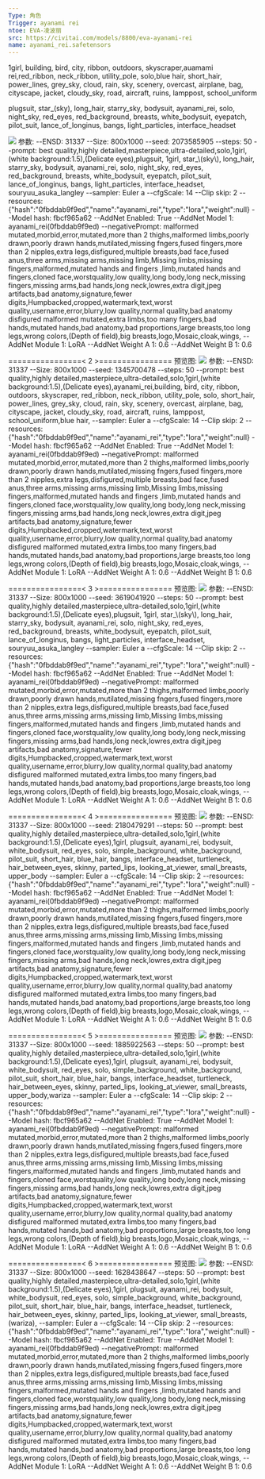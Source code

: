 ```yaml
---
Type: 角色
Trigger: ayanami rei
ntoe: EVA-凌波丽
src: https://civitai.com/models/8800/eva-ayanami-rei
name: ayanami_rei.safetensors
---
```

1girl, building, bird, city, ribbon, outdoors, skyscraper,auamami rei,red_ribbon, neck_ribbon, utility_pole, solo,blue hair, short_hair, power_lines, grey_sky, cloud, rain, sky, scenery, overcast, airplane, bag, cityscape, jacket, cloudy_sky, road, aircraft, ruins, lamppost, school_uniform

plugsuit, star_\(sky\), long_hair, starry_sky, bodysuit, ayanami_rei, solo, night_sky, red_eyes, red_background, breasts, white_bodysuit, eyepatch, pilot_suit, lance_of_longinus, bangs, light_particles, interface_headset

![](https://image.civitai.com/xG1nkqKTMzGDvpLrqFT7WA/00a797d9-2778-4abb-038b-afa8837c4b00/width=450/101335.jpeg)
参数: 
--ENSD: 31337
--Size: 800x1000
--seed: 2073585905
--steps: 50
--prompt: best quality,highly detailed,masterpiece,ultra-detailed,solo,1girl,(white background:1.5),(Delicate eyes),plugsuit, 1girl, star_\\(sky\\), long_hair, starry_sky, bodysuit, ayanami_rei, solo, night_sky, red_eyes, red_background, breasts, white_bodysuit, eyepatch, pilot_suit, lance_of_longinus, bangs, light_particles, interface_headset, souryuu_asuka_langley
--sampler: Euler a
--cfgScale: 14
--Clip skip: 2
--resources: {"hash":"0fbddab9f9ed","name":"ayanami_rei","type":"lora","weight":null}
--Model hash: fbcf965a62
--AddNet Enabled: True
--AddNet Model 1: ayanami_rei(0fbddab9f9ed)
--negativePrompt: malformed mutated,morbid,error,mutated,more than 2 thighs,malformed limbs,poorly drawn,poorly drawn hands,mutilated,missing fngers,fused fingers,more than 2 nipples,extra legs,disfigured,multiple breasts,bad face,fused anus,three arms,missing arms,missing limb,Missing limbs,missing fingers,malformed,mutated hands and fingers ,limb,mutated hands and fingers,cloned face,worstquality,low quality,long body,long neck,missing fingers,missing arms,bad hands,long neck,lowres,extra digit,jpeg artifacts,bad anatomy,signature,fewer digits,Humpbacked,cropped,watermark,text,worst quality,username,error,blurry,low quality,normal quality,bad anatomy disfigured malformed mutated,extra limbs,too many fingers,bad hands,mutated hands,bad anatomy,bad proportions,large breasts,too long legs,wrong colors,(Depth of field),big breasts,logo,Mosaic,cloak,wings,
--AddNet Module 1: LoRA
--AddNet Weight A 1: 0.6
--AddNet Weight B 1: 0.6

================\< 2 \>================
预览图: 
![](https://image.civitai.com/xG1nkqKTMzGDvpLrqFT7WA/a8bb0380-baae-4973-eb69-942940517d00/width=450/101340.jpeg)
参数: 
--ENSD: 31337
--Size: 800x1000
--seed: 1345700478
--steps: 50
--prompt: best quality,highly detailed,masterpiece,ultra-detailed,solo,1girl,(white background:1.5),(Delicate eyes),ayanami_rei,building, bird, city, ribbon, outdoors, skyscraper, red_ribbon, neck_ribbon, utility_pole, solo, short_hair, power_lines, grey_sky, cloud, rain, sky, scenery, overcast, airplane, bag, cityscape, jacket, cloudy_sky, road, aircraft, ruins, lamppost, school_uniform,blue hair,
--sampler: Euler a
--cfgScale: 14
--Clip skip: 2
--resources: {"hash":"0fbddab9f9ed","name":"ayanami_rei","type":"lora","weight":null}
--Model hash: fbcf965a62
--AddNet Enabled: True
--AddNet Model 1: ayanami_rei(0fbddab9f9ed)
--negativePrompt: malformed mutated,morbid,error,mutated,more than 2 thighs,malformed limbs,poorly drawn,poorly drawn hands,mutilated,missing fngers,fused fingers,more than 2 nipples,extra legs,disfigured,multiple breasts,bad face,fused anus,three arms,missing arms,missing limb,Missing limbs,missing fingers,malformed,mutated hands and fingers ,limb,mutated hands and fingers,cloned face,worstquality,low quality,long body,long neck,missing fingers,missing arms,bad hands,long neck,lowres,extra digit,jpeg artifacts,bad anatomy,signature,fewer digits,Humpbacked,cropped,watermark,text,worst quality,username,error,blurry,low quality,normal quality,bad anatomy disfigured malformed mutated,extra limbs,too many fingers,bad hands,mutated hands,bad anatomy,bad proportions,large breasts,too long legs,wrong colors,(Depth of field),big breasts,logo,Mosaic,cloak,wings,
--AddNet Module 1: LoRA
--AddNet Weight A 1: 0.6
--AddNet Weight B 1: 0.6

================\< 3 \>================
预览图: 
![](https://image.civitai.com/xG1nkqKTMzGDvpLrqFT7WA/dee88970-559e-4ea6-2000-7700b5516300/width=450/101339.jpeg)
参数: 
--ENSD: 31337
--Size: 800x1000
--seed: 3619041920
--steps: 50
--prompt: best quality,highly detailed,masterpiece,ultra-detailed,solo,1girl,(white background:1.5),(Delicate eyes),plugsuit, 1girl, star_\\(sky\\), long_hair, starry_sky, bodysuit, ayanami_rei, solo, night_sky, red_eyes, red_background, breasts, white_bodysuit, eyepatch, pilot_suit, lance_of_longinus, bangs, light_particles, interface_headset, souryuu_asuka_langley
--sampler: Euler a
--cfgScale: 14
--Clip skip: 2
--resources: {"hash":"0fbddab9f9ed","name":"ayanami_rei","type":"lora","weight":null}
--Model hash: fbcf965a62
--AddNet Enabled: True
--AddNet Model 1: ayanami_rei(0fbddab9f9ed)
--negativePrompt: malformed mutated,morbid,error,mutated,more than 2 thighs,malformed limbs,poorly drawn,poorly drawn hands,mutilated,missing fngers,fused fingers,more than 2 nipples,extra legs,disfigured,multiple breasts,bad face,fused anus,three arms,missing arms,missing limb,Missing limbs,missing fingers,malformed,mutated hands and fingers ,limb,mutated hands and fingers,cloned face,worstquality,low quality,long body,long neck,missing fingers,missing arms,bad hands,long neck,lowres,extra digit,jpeg artifacts,bad anatomy,signature,fewer digits,Humpbacked,cropped,watermark,text,worst quality,username,error,blurry,low quality,normal quality,bad anatomy disfigured malformed mutated,extra limbs,too many fingers,bad hands,mutated hands,bad anatomy,bad proportions,large breasts,too long legs,wrong colors,(Depth of field),big breasts,logo,Mosaic,cloak,wings,
--AddNet Module 1: LoRA
--AddNet Weight A 1: 0.6
--AddNet Weight B 1: 0.6

================\< 4 \>================
预览图: 
![](https://image.civitai.com/xG1nkqKTMzGDvpLrqFT7WA/7f35d9d7-373c-448d-7c8a-e7e485936f00/width=450/101338.jpeg)
参数: 
--ENSD: 31337
--Size: 800x1000
--seed: 2180479291
--steps: 50
--prompt: best quality,highly detailed,masterpiece,ultra-detailed,solo,1girl,(white background:1.5),(Delicate eyes),1girl, plugsuit, ayanami_rei, bodysuit, white_bodysuit, red_eyes, solo, simple_background, white_background, pilot_suit, short_hair, blue_hair, bangs, interface_headset, turtleneck, hair_between_eyes, skinny, parted_lips, looking_at_viewer, small_breasts, upper_body
--sampler: Euler a
--cfgScale: 14
--Clip skip: 2
--resources: {"hash":"0fbddab9f9ed","name":"ayanami_rei","type":"lora","weight":null}
--Model hash: fbcf965a62
--AddNet Enabled: True
--AddNet Model 1: ayanami_rei(0fbddab9f9ed)
--negativePrompt: malformed mutated,morbid,error,mutated,more than 2 thighs,malformed limbs,poorly drawn,poorly drawn hands,mutilated,missing fngers,fused fingers,more than 2 nipples,extra legs,disfigured,multiple breasts,bad face,fused anus,three arms,missing arms,missing limb,Missing limbs,missing fingers,malformed,mutated hands and fingers ,limb,mutated hands and fingers,cloned face,worstquality,low quality,long body,long neck,missing fingers,missing arms,bad hands,long neck,lowres,extra digit,jpeg artifacts,bad anatomy,signature,fewer digits,Humpbacked,cropped,watermark,text,worst quality,username,error,blurry,low quality,normal quality,bad anatomy disfigured malformed mutated,extra limbs,too many fingers,bad hands,mutated hands,bad anatomy,bad proportions,large breasts,too long legs,wrong colors,(Depth of field),big breasts,logo,Mosaic,cloak,wings,
--AddNet Module 1: LoRA
--AddNet Weight A 1: 0.6
--AddNet Weight B 1: 0.6

================\< 5 \>================
预览图: 
![](https://image.civitai.com/xG1nkqKTMzGDvpLrqFT7WA/6f6cbaa8-e83f-46c2-fc4e-a5319236c100/width=450/101337.jpeg)
参数: 
--ENSD: 31337
--Size: 800x1000
--seed: 1885922563
--steps: 50
--prompt: best quality,highly detailed,masterpiece,ultra-detailed,solo,1girl,(white background:1.5),(Delicate eyes),1girl, plugsuit, ayanami_rei, bodysuit, white_bodysuit, red_eyes, solo, simple_background, white_background, pilot_suit, short_hair, blue_hair, bangs, interface_headset, turtleneck, hair_between_eyes, skinny, parted_lips, looking_at_viewer, small_breasts, upper_body,wariza
--sampler: Euler a
--cfgScale: 14
--Clip skip: 2
--resources: {"hash":"0fbddab9f9ed","name":"ayanami_rei","type":"lora","weight":null}
--Model hash: fbcf965a62
--AddNet Enabled: True
--AddNet Model 1: ayanami_rei(0fbddab9f9ed)
--negativePrompt: malformed mutated,morbid,error,mutated,more than 2 thighs,malformed limbs,poorly drawn,poorly drawn hands,mutilated,missing fngers,fused fingers,more than 2 nipples,extra legs,disfigured,multiple breasts,bad face,fused anus,three arms,missing arms,missing limb,Missing limbs,missing fingers,malformed,mutated hands and fingers ,limb,mutated hands and fingers,cloned face,worstquality,low quality,long body,long neck,missing fingers,missing arms,bad hands,long neck,lowres,extra digit,jpeg artifacts,bad anatomy,signature,fewer digits,Humpbacked,cropped,watermark,text,worst quality,username,error,blurry,low quality,normal quality,bad anatomy disfigured malformed mutated,extra limbs,too many fingers,bad hands,mutated hands,bad anatomy,bad proportions,large breasts,too long legs,wrong colors,(Depth of field),big breasts,logo,Mosaic,cloak,wings,
--AddNet Module 1: LoRA
--AddNet Weight A 1: 0.6
--AddNet Weight B 1: 0.6

================\< 6 \>================
预览图: 
![](https://image.civitai.com/xG1nkqKTMzGDvpLrqFT7WA/6eec648d-e84f-48ce-98d2-bab532361800/width=450/101336.jpeg)
参数: 
--ENSD: 31337
--Size: 800x1000
--seed: 1628438647
--steps: 50
--prompt: best quality,highly detailed,masterpiece,ultra-detailed,solo,1girl,(white background:1.5),(Delicate eyes),1girl, plugsuit, ayanami_rei, bodysuit, white_bodysuit, red_eyes, solo, simple_background, white_background, pilot_suit, short_hair, blue_hair, bangs, interface_headset, turtleneck, hair_between_eyes, skinny, parted_lips, looking_at_viewer, small_breasts,(wariza),
--sampler: Euler a
--cfgScale: 14
--Clip skip: 2
--resources: {"hash":"0fbddab9f9ed","name":"ayanami_rei","type":"lora","weight":null}
--Model hash: fbcf965a62
--AddNet Enabled: True
--AddNet Model 1: ayanami_rei(0fbddab9f9ed)
--negativePrompt: malformed mutated,morbid,error,mutated,more than 2 thighs,malformed limbs,poorly drawn,poorly drawn hands,mutilated,missing fngers,fused fingers,more than 2 nipples,extra legs,disfigured,multiple breasts,bad face,fused anus,three arms,missing arms,missing limb,Missing limbs,missing fingers,malformed,mutated hands and fingers ,limb,mutated hands and fingers,cloned face,worstquality,low quality,long body,long neck,missing fingers,missing arms,bad hands,long neck,lowres,extra digit,jpeg artifacts,bad anatomy,signature,fewer digits,Humpbacked,cropped,watermark,text,worst quality,username,error,blurry,low quality,normal quality,bad anatomy disfigured malformed mutated,extra limbs,too many fingers,bad hands,mutated hands,bad anatomy,bad proportions,large breasts,too long legs,wrong colors,(Depth of field),big breasts,logo,Mosaic,cloak,wings,
--AddNet Module 1: LoRA
--AddNet Weight A 1: 0.6
--AddNet Weight B 1: 0.6
